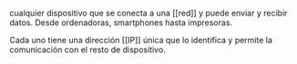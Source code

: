cualquier dispositivo que se conecta a una [[red]] y puede enviar y recibir datos. Desde ordenadoras, smartphones hasta impresoras.

Cada uno tiene una dirección [[IP]] única que lo identifica y permite la comunicación con el resto de dispositivo.
